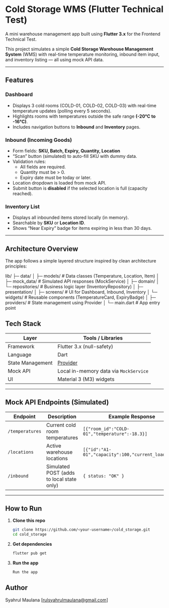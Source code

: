 # Cold Storage WMS (Flutter Technical Test)

A mini warehouse management app built using **Flutter 3.x** for the Frontend Technical Test.

This project simulates a simple **Cold Storage Warehouse Management System** (WMS) with real-time temperature monitoring, inbound item input, and inventory listing — all using mock API data.

---

## Features

### Dashboard
- Displays 3 cold rooms (COLD-01, COLD-02, COLD-03) with real-time temperature updates (polling every 5 seconds).  
- Highlights rooms with temperatures outside the safe range **(-20°C to -16°C)**.  
- Includes navigation buttons to **Inbound** and **Inventory** pages.

### Inbound (Incoming Goods)
- Form fields: **SKU, Batch, Expiry, Quantity, Location**  
- “Scan” button (simulated) to auto-fill SKU with dummy data.  
- Validation rules:
  - All fields are required.
  - Quantity must be > 0.
  - Expiry date must be today or later.
- Location dropdown is loaded from mock API.
- Submit button is **disabled** if the selected location is full (capacity reached).

### Inventory List
- Displays all inbounded items stored locally (in memory).  
- Searchable by **SKU** or **Location ID**.  
- Shows “Near Expiry” badge for items expiring in less than 30 days.

---

## Architecture Overview

The app follows a simple layered structure inspired by clean architecture principles:

lib/
├─ data/
│ ├─ models/ # Data classes (Temperature, Location, Item)
│ ├─ mock_data/ # Simulated API responses (MockService)
│
├─ domain/
│ └─ repositories/ # Business logic layer (InventoryRepository)
│
├─ presentation/
│ ├─ screens/ # UI for Dashboard, Inbound, Inventory
│ └─ widgets/ # Reusable components (TemperatureCard, ExpiryBadge)
│
├─ providers/ # State management using Provider
│
└─ main.dart # App entry point

## Tech Stack

| Layer | Tools / Libraries |
|-------|-------------------|
| Framework | Flutter 3.x (null-safety) |
| Language | Dart |
| State Management | [Provider](https://pub.dev/packages/provider) |
| Mock API | Local in-memory data via `MockService` |
| UI | Material 3 (M3) widgets |

---

## Mock API Endpoints (Simulated)

| Endpoint | Description | Example Response |
|-----------|--------------|------------------|
| `/temperatures` | Current cold room temperatures | `[{"room_id":"COLD-01","temperature":-18.3}]` |
| `/locations` | Active warehouse locations | `[{"id":"A1-01","capacity":100,"current_load":72}]` |
| `/inbound` | Simulated POST (adds to local state only) | `{ status: "OK" }` |

---

## How to Run

1. **Clone this repo**
   ```bash
   git clone https://github.com/<your-username>/cold_storage.git
   cd cold_storage

2. **Get dependencies**
    ```bash
    flutter pub get

3. **Run the app**
    ```bash
    Run the app

## Author

Syahrul Maulana [rulsyahrulmaulana@gmail.com]